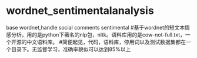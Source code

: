 # wordnet_sentimentalanalysis
base wordnet,handle social comments sentimental
#基于wordnet的短文本情感分析，用的是python下著名的nlp包，nltk。语料库用的是cow-not-full.txt，一个开源的中文语料库。
#简便起见，代码，语料库，停用词以及测试数据集都在一个目录下。无监督学习，准确率貌似可以达到85%以上
